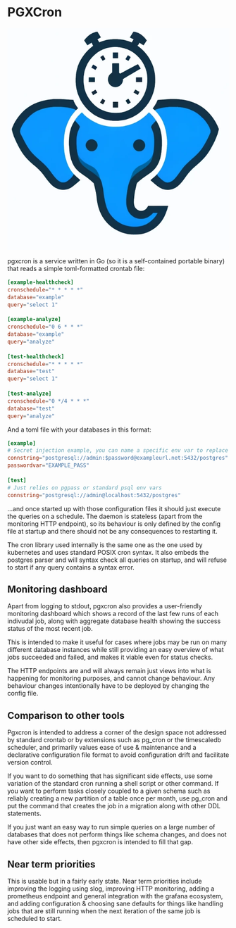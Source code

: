 
# PGXCron

![Pgxcron logo, elephant with a clock on its head](/logo.webp)


pgxcron is a service written in Go (so it is a self-contained portable binary) that reads a simple toml-formatted crontab file:

```toml
[example-healthcheck]
cronschedule="* * * * *"
database="example"
query="select 1"

[example-analyze]
cronschedule="0 6 * * *"
database="example"
query="analyze"

[test-healthcheck]
cronschedule="* * * * *"
database="test"
query="select 1"

[test-analyze]
cronschedule="0 */4 * * *"
database="test"
query="analyze"
```

And a toml file with your databases in this format:

```toml
[example]
# Secret injection example, you can name a specific env var to replace $password in a connstring
connstring="postgresql://admin:$password@exampleurl.net:5432/postgres"
passwordvar="EXAMPLE_PASS"

[test]
# Just relies on pgpass or standard psql env vars
connstring="postgresql://admin@localhost:5432/postgres"
```

...and once started up with those configuration files it should just execute the queries on a schedule.
The daemon is stateless (apart from the monitoring HTTP endpoint), so its behaviour is only defined by the
config file at startup and there should not be any consequences to restarting it.

The cron library used internally is the same one as the one used by kubernetes and uses standard POSIX cron syntax. 
It also embeds the postgres parser and will syntax check all queries on startup, and will refuse to start if any query
contains a syntax error.


## Monitoring dashboard

Apart from logging to stdout, pgxcron also provides a user-friendly monitoring dashboard which shows a record of the last few runs 
of each indivudal job, along with aggregate database health showing the success status of the most recent job.

This is intended to make it useful for cases where jobs may be run on many different database instances while still
providing an easy overview of what jobs succeeded and failed, and makes it viable even for status checks.

The HTTP endpoints are and will always remain just views into what is happening for monitoring purposes,
and cannot change behaviour. Any behaviour changes intentionally have to be deployed by changing the config file.

## Comparison to other tools

Pgxcron is intended to address a corner of the design space not addressed by standard crontab or by extensions such as pg_cron 
or the timescaledb scheduler, and primarily values ease of use & maintenance and a declarative configuration file format to 
avoid configuration drift and facilitate version control.

If you want to do something that has significant side effects, use some variation of the standard cron running a shell script or other command.
If you want to perform tasks closely coupled to a given schema such as reliably creating a new partition of a table once per month,
use pg_cron and put the command that creates the job in a migration along with other DDL statements.

If you just want an easy way to run simple queries on a large number of databases that does not perform things like schema changes,
and does not have other side effects, then pgxcron is intended to fill that gap.


## Near term priorities

This is usable but in a fairly early state. Near term priorities include improving the logging using slog, improving HTTP monitoring,
adding a prometheus endpoint and general integration with the grafana ecosystem, and adding configuration & choosing sane defaults for things
like handling jobs that are still running when the next iteration of the same job is scheduled to start.
